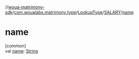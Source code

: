 //[woua-matrimony-sdk](../../../../index.md)/[com.woualabs.matrimony.type](../../index.md)/[LookupType](../index.md)/[SALARY](index.md)/[name](name.md)

# name

[common]\
val [name](name.md): [String](https://kotlinlang.org/api/latest/jvm/stdlib/kotlin/-string/index.html)
